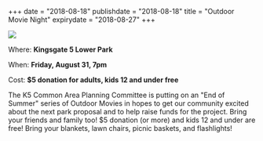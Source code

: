 +++
date = "2018-08-18"
publishdate = "2018-08-18"
title = "Outdoor Movie Night"
expirydate = "2018-08-27"
+++

<img src="/img/outdoor-movie.jpg" style="margin-left: auto; margin-right: auto; display: block; max-width: 100%;" />

Where: **Kingsgate 5 Lower Park**

When: **Friday, August 31, 7pm**

Cost: **$5 donation for adults, kids 12 and under free**

The K5 Common Area Planning Committee is putting on an "End of Summer" series of Outdoor Movies in hopes to get our community excited about the next park proposal and to help raise funds for the project. Bring your friends and family too! $5 donation (or more) and kids 12 and under are free! Bring your blankets, lawn chairs, picnic baskets, and flashlights!

